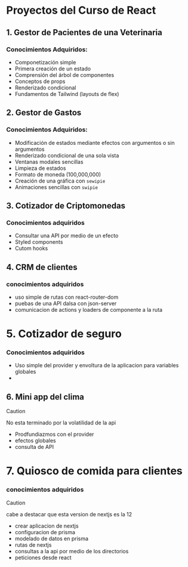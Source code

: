 # Proyectos del Curso de React

## 1. Gestor de Pacientes de una Veterinaria

### Conocimientos Adquiridos:
- Componetización simple
- Primera creación de un estado
- Comprensión del árbol de componentes
- Conceptos de props
- Renderizado condicional
- Fundamentos de Tailwind (layouts de flex)

## 2. Gestor de Gastos

### Conocimientos Adquiridos:
- Modificación de estados mediante efectos con argumentos o sin argumentos
- Renderizado condicional de una sola vista
- Ventanas modales sencillas
- Limpieza de estados
- Formato de moneda (100,000,000)
- Creación de una gráfica con `sewipie`
- Animaciones sencillas con `swipie`

## 3. Cotizador de Criptomonedas
### Conocimientos adquiridos
- Consultar una API por medio de un efecto
- Styled components
- Cutom hooks

## 4. CRM de clientes
### conocimientos adquiridos
- uso simple de rutas con react-router-dom
- puebas de una API dalsa con json-server
- comunicacion de actions y loaders de componente a la ruta

# 5. Cotizador de seguro
### Conocimientos adquiridos
- Uso simple del provider y envoltura de la aplicacion para variables globales
- 
## 6. Mini app del clima
>[!CAUTION]
>No esta terminado por la volatilidad de la api
- Prodfundiazmos con el provider
- efectos globales
- consulta de API
# 7. Quiosco de comida para clientes
### conocimientos adquiridos
>[!CAUTION]
> cabe a destacar que esta version de nextjs es la 12

- crear aplicacion de nextjs
- configuracion de prisma
- modelado de datos en prisma
- rutas de nextjs
- consultas a la api por medio de los directorios
- peticiones desde react
